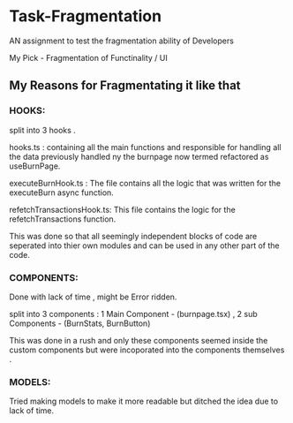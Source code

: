 # Task-Fragmentation
AN assignment to test the fragmentation ability of Developers

My Pick - Fragmentation of Functinality / UI

## My Reasons for Fragmentating it like that

### HOOKS:
 split into 3 hooks .

 hooks.ts : containing all the main functions and responsible for handling all the data previously handled ny the burnpage now termed refactored as useBurnPage.

 executeBurnHook.ts : The file contains all the logic that was written for the executeBurn async function.

 refetchTransactionsHook.ts: This file contains the logic for the refetchTransactions function.


 This was done so that all seemingly independent blocks of code are seperated into thier own modules and can be used in any other part of the code.

 ### COMPONENTS: 

 Done with lack of time , might be Error ridden.

 split into 3 components : 1 Main Component - (burnpage.tsx) , 2 sub Components - (BurnStats, BurnButton)

 This was done in a rush and only these components seemed inside the custom components but were incoporated into the components themselves .

 ### MODELS: 

 Tried making models to make it more readable but ditched the idea due to lack of time.